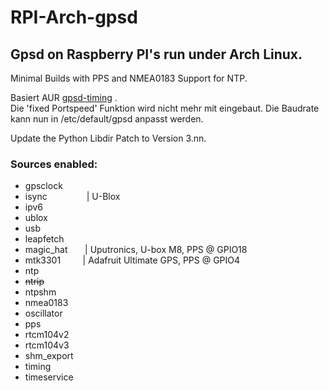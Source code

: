 # RPI-Arch-gpsd
## Gpsd on Raspberry PI's run under Arch Linux.
Minimal Builds with PPS and NMEA0183 Support for NTP.

Basiert AUR [gpsd-timing](https://aur.archlinux.org/packages/gpsd-timing/) .<br />
Die 'fixed Portspeed' Funktion wird nicht mehr mit eingebaut. Die Baudrate kann nun in /etc/default/gpsd anpasst werden. <br />

Update the Python Libdir Patch to Version 3.nn.

### Sources enabled:

* gpsclock
* isync &nbsp;&nbsp;&nbsp;&nbsp;&nbsp;&nbsp;&nbsp;&nbsp;&nbsp;&nbsp;&nbsp;&nbsp;&nbsp;&nbsp; | U-Blox
* ipv6
* ublox
* usb
* leapfetch
* magic_hat &nbsp;&nbsp;&nbsp;&nbsp;&nbsp; | Uputronics, U-box M8, PPS @ GPIO18
* mtk3301 &nbsp;&nbsp;&nbsp;&nbsp;&nbsp;&nbsp;&nbsp; | Adafruit Ultimate GPS, PPS @ GPIO4
* ntp
* ~~ntrip~~
* ntpshm
* nmea0183
* oscillator
* pps
* rtcm104v2
* rtcm104v3
* shm_export
* timing
* timeservice
